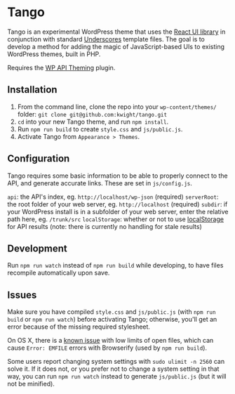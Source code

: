 Tango
===

Tango is an experimental WordPress theme that uses the [React UI library](https://facebook.github.io/react/) in conjunction with standard [Underscores](http://underscores.me) template files. The goal is to develop a method for adding the magic of JavaScript-based UIs to existing WordPress themes, built in PHP.

Requires the [WP API Theming](https://github.com/kwight/wp-api-theming) plugin.

## Installation

1. From the command line, clone the repo into your `wp-content/themes/` folder: `git clone git@github.com:kwight/tango.git`
2. `cd` into your new Tango theme, and run `npm install`.
3. Run `npm run build` to create `style.css` and `js/public.js`.
4. Activate Tango from `Appearance > Themes`.

## Configuration

Tango requires some basic information to be able to properly connect to the API, and generate accurate links. These are set in `js/config.js`.

`api`: the API's index, eg. `http://localhost/wp-json` (required)
`serverRoot`: the root folder of your web server, eg. `http://localhost` (required)
`subdir`: if your WordPress install is in a subfolder of your web server, enter the relative path here, eg. `/trunk/src`
`localStorage`: whether or not to use [localStorage](https://developer.mozilla.org/en-US/docs/Web/API/Window/localStorage) for API results (note: there is currently no handling for stale results)

## Development

Run `npm run watch` instead of `npm run build` while developing, to have files recompile automatically upon save.

## Issues

Make sure you have compiled `style.css` and `js/public.js` (with `npm run build` or `npm run watch`) before activating Tango; otherwise, you'll get an error because of the missing required stylesheet.

On OS X, there is a [known issue](https://github.com/substack/node-browserify/issues/431) with low limits of open files, which can cause `Error: EMFILE` errors with Browserify (used by `npm run build`).

Some users report changing system settings with `sudo ulimit -n 2560` can solve it. If it does not, or you prefer not to change a system setting in that way, you can run `npm run watch` instead to generate `js/public.js` (but it will not be minified).
